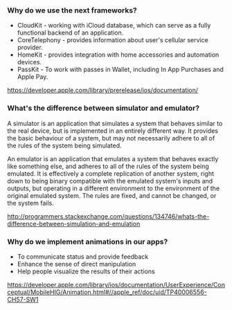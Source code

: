 ### Why do we use the next frameworks?

- CloudKit - working with iCloud database, which can serve as a fully functional backend of an application.
- CoreTelephony - provides information about user's cellular service provider.
- HomeKit - provides integration with home accessories and automation devices.
- PassKit - To work with passes in Wallet, including In App Purchases and Apple Pay.

https://developer.apple.com/library/prerelease/ios/documentation/

### What's the difference between simulator and emulator?

A simulator is an application that simulates a system that behaves similar to the real device, but is implemented in an entirely different way. It provides the basic behaviour of a system, but may not necessarily adhere to all of the rules of the system being simulated.

An emulator is an application that emulates a system that behaves exactly like something else, and adheres to all of the rules of the system being emulated. It is effectively a complete replication of another system, right down to being binary compatible with the emulated system's inputs and outputs, but operating in a different environment to the environment of the original emulated system. The rules are fixed, and cannot be changed, or the system fails.

http://programmers.stackexchange.com/questions/134746/whats-the-difference-between-simulation-and-emulation

### Why do we implement animations in our apps?

- To communicate status and provide feedback
- Enhance the sense of direct manipulation
- Help people visualize the results of their actions

https://developer.apple.com/library/ios/documentation/UserExperience/Conceptual/MobileHIG/Animation.html#//apple_ref/doc/uid/TP40006556-CH57-SW1